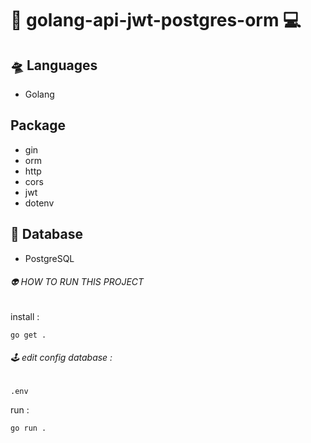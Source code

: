 #  🤖 golang-api-jwt-postgres-orm 💻
 
## 🛸 Languages 
- Golang
## Package 
- gin
- orm
- http
- cors
- jwt
- dotenv

## 👾 Database
- PostgreSQL


###### 👽 HOW TO RUN THIS PROJECT 
install :
```
go get .
```
###### 🕹 edit config database :
```
.env
```
run : 
```
go run .
```

